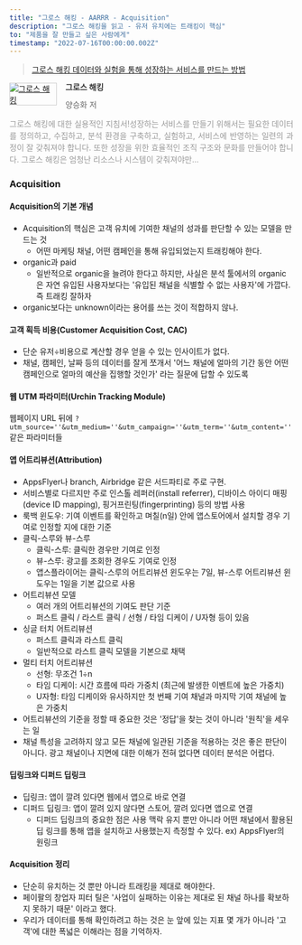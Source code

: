 ```yaml
---
title: "그로스 해킹 - AARRR - Acquisition"
description: "그로스 해킹을 읽고 - 유저 유치에는 트래킹이 핵심"
to: "제품을 잘 만들고 싶은 사람에게"
timestamp: "2022-07-16T00:00:00.002Z"
---
```


> [그로스 해킹 데이터와 실험을 통해 성장하는 서비스를 만드는 방법](http://www.yes24.com/Product/Goods/96576416)

<div style="clear: left; text-align: left">
  <div style="float: left; margin: 0 15px 5px 0">
    <a
      href="http://www.yes24.com/Product/Goods/96576416"
      style="display: inline-block; overflow: hidden; border: solid 1px #ccc"
      target="_blank"
      ><img
        style="margin: -1px; vertical-align: top"
        src="//image.yes24.com/goods/96576416/S"
        alt="그로스 해킹"
    /></a>
  </div>
  <div>
    <p
      style="
        line-height: 1.2em;
        color: #333;
        font-size: 14px;
        font-weight: bold;
      "
    >
      그로스 해킹
    </p>
    <p style="margin-top: 5px; line-height: 1.2em; color: #666">
      양승화 저
    </p>
    <p
      style="
        margin-top: 14px;
        line-height: 1.5em;
        text-align: justify;
        color: #999;
      "
    >
      그로스 해킹에 대한 실용적인 지침서!성장하는 서비스를 만들기 위해서는
      필요한 데이터를 정의하고, 수집하고, 분석 환경을 구축하고, 실험하고,
      서비스에 반영하는 일련의 과정이 잘 갖춰져야 합니다. 또한 성장을 위한
      효율적인 조직 구조와 문화를 만들어야 합니다. 그로스 해킹은 엄청난 리소스나
      시스템이 갖춰져야만...
    </p>
  </div>
</div>

### Acquisition

#### Acquisition의 기본 개념

- Acquisition의 핵심은 고객 유치에 기여한 채널의 성과를 판단할 수 있는 모델을 만드는 것
  - 어떤 마케팅 채널, 어떤 캠페인을 통해 유입되었는지 트래킹해야 한다.
- organic과 paid
  - 일반적으로 organic을 늘려야 한다고 하지만, 사실은 분석 툴에서의 organic은 자연 유입된 사용자보다는 '유입된 채널을 식별할 수 없는 사용자'에 가깝다. 즉 트래킹 잘하자
- organic보다는 unknown이라는 용어를 쓰는 것이 적합하지 않나.

#### 고객 획득 비용(Customer Acquisition Cost, CAC)

- 단순 유저÷비용으로 계산할 경우 얻을 수 있는 인사이트가 없다.
- 채널, 캠페인, 날짜 등의 데이터를 잘게 쪼개서 '어느 채널에 얼마의 기간 동안 어떤 캠페인으로 얼마의 예산을 집행할 것인가' 라는 질문에 답할 수 있도록

#### 웹 UTM 파라미터(Urchin Tracking Module)

웹페이지 URL 뒤에 `?utm_source=''&utm_medium=''&utm_campaign=''&utm_term=''&utm_content=''` 같은 파라미터들

#### 앱 어트리뷰션(Attribution)

- AppsFlyer나 branch, Airbridge 같은 서드파티로 주로 구현.
- 서비스별로 다르지만 주로 인스톨 레퍼러(install referrer), 디바이스 아이디 매핑(device ID mapping), 핑거프린팅(fingerprinting) 등의 방법 사용
- 룩백 윈도우: 기여 이벤트를 확인하고 며칠(n일) 안에 앱스토어에서 설치할 경우 기여로 인정할 지에 대한 기준
- 클릭-스루와 뷰-스루
  - 클릭-스루: 클릭한 경우만 기여로 인정
  - 뷰-스루: 광고를 조회한 경우도 기여로 인정
  - 앱스플라이어는 클릭-스루의 어트리뷰션 윈도우는 7일, 뷰-스루 어트리뷰션 윈도우는 1일을 기본 값으로 사용
- 어트리뷰션 모델
  - 여러 개의 어트리뷰션의 기여도 판단 기준
  - 퍼스트 클릭 / 라스트 클릭 / 선형 / 타임 디케이 / U자형 등이 있음
- 싱글 터치 어트리뷰션
  - 퍼스트 클릭과 라스트 클릭
  - 일반적으로 라스트 클릭 모델을 기본으로 채택
- 멀티 터치 어트리뷰션
  - 선형: 무조건 1÷n
  - 타임 디케이: 시간 흐름에 따라 가중치 (최근에 발생한 이벤트에 높은 가중치)
  - U자형: 타임 디케이와 유사하지만 첫 번째 기여 채널과 마지막 기여 채널에 높은 가중치
- 어트리뷰션의 기준을 정할 때 중요한 것은 '정답'을 찾는 것이 아니라 '원칙'을 세우는 일
- 채널 특성을 고려하지 않고 모든 채널에 일관된 기준을 적용하는 것은 좋은 판단이 아니다. 광고 채널이나 지면에 대한 이해가 전혀 없다면 데이터 분석은 어렵다.

#### 딥링크와 디퍼드 딥링크

- 딥링크: 앱이 깔려 있다면 웹에서 앱으로 바로 연결
- 디퍼드 딥링크: 앱이 깔려 있지 않다면 스토어, 깔려 있다면 앱으로 연결
  - 디퍼드 딥링크의 중요한 점은 사용 맥락 유지 뿐만 아니라 어떤 채널에서 활용된 딥 링크를 통해 앱을 설치하고 사용했는지 측정할 수 있다. ex) AppsFlyer의 원링크

#### Acquisition 정리

- 단순히 유치하는 것 뿐만 아니라 트래킹을 제대로 해야한다.
- 페이팔의 창업자 피터 틸은 '사업이 실패하는 이유는 제대로 된 채널 하나를 확보하지 못하기 때문' 이라고 했다.
- 우리가 데이터를 통해 확인하려고 하는 것은 눈 앞에 있는 지표 몇 개가 아니라 '고객'에 대한 폭넓은 이해라는 점을 기억하자.
